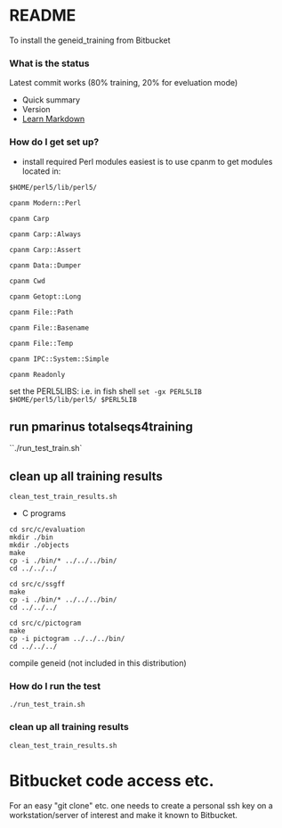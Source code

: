 # README #

To install the geneid_training from Bitbucket

### What is the status ###
Latest commit works  (80% training, 20% for eveluation mode)



* Quick summary
* Version
* [Learn Markdown](https://bitbucket.org/tutorials/markdowndemo)

### How do I get set up? ###

* install required Perl modules
easiest is to use cpanm to get modules located in:

`$HOME/perl5/lib/perl5/`

`cpanm Modern::Perl`

`cpanm Carp`

`cpanm Carp::Always`

`cpanm Carp::Assert` 

`cpanm Data::Dumper`

`cpanm Cwd`

`cpanm Getopt::Long`

`cpanm File::Path`

`cpanm File::Basename`

`cpanm File::Temp` 

`cpanm IPC::System::Simple` 

`cpanm Readonly`

set the PERL5LIBS:
i.e. in fish shell
`set -gx PERL5LIB $HOME/perl5/lib/perl5/ $PERL5LIB`

## run pmarinus totalseqs4training
``./run_test_train.sh`

## clean up all training results
`clean_test_train_results.sh`

* C programs 
```
cd src/c/evaluation
mkdir ./bin
mkdir ./objects
make
cp -i ./bin/* ../../../bin/
cd ../../../

cd src/c/ssgff
make
cp -i ./bin/* ../../../bin/
cd ../../../

cd src/c/pictogram
make
cp -i pictogram ../../../bin/
cd ../../../
```
compile geneid (not included in this distribution)

### How do I run the test ###
`./run_test_train.sh`

### clean up all training results ###
`clean_test_train_results.sh`

# Bitbucket code access etc. #
For an easy "git clone" etc. one needs to create a personal ssh key on a workstation/server of interest and make it known to Bitbucket.
